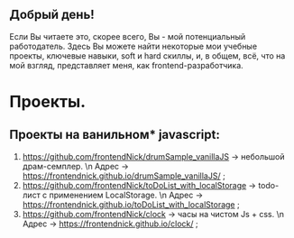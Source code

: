 ## Добрый день!
Если Вы читаете это, скорее всего, Вы - мой потенциальный работодатель. Здесь Вы можете найти
некоторые мои учебные проекты, ключевые навыки, soft и hard скиллы, и, в общем, всё, что
на мой взгляд, представляет меня, как frontend-разработчика.

# Проекты.

##  Проекты на ванильном* javascript:

  1.  https://github.com/frontendNick/drumSample_vanillaJS -> небольшой драм-семплер. \n
  Адрес -> https://frontendnick.github.io/drumSample_vanillaJS/ ;
  2.  https://github.com/frontendNick/toDoList_with_localStorage -> todo-лист с применением LocalStorage. \n
  Адрес -> https://frontendnick.github.io/toDoList_with_localStorage ;
  3.  https://github.com/frontendNick/clock -> часы на чистом Js + css. \n
  Адрес -> https://frontendnick.github.io/clock/ ;
